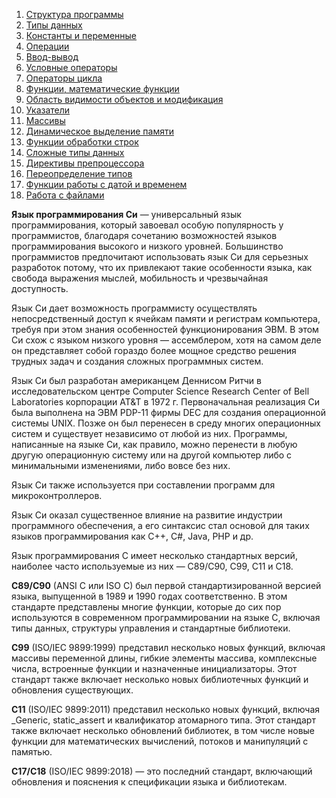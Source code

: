 1. [Структура программы](./01_structure.md)
2. [Типы данных](./02_types.md)
3. [Константы и переменные](./03_variables.md)
4. [Операции](./04_operations.md)
5. [Ввод-вывод](./05_io.md)
6. [Условные операторы](./06_if.md)
7. [Операторы цикла](./07_cycle.md)
8. [Функции, математические функции](./08_functions.md)
9. [Область видимости объектов и модификация](./09_visibility.md)
10. [Указатели](./10_pointers.md)
11. [Массивы](./11_arrays.md)
12. [Динамическое выделение памяти](./12_memory.md)
13. [Функции обработки строк](./13_strings.md)
14. [Сложные типы данных](./14_complex_types.md)
15. [Директивы препроцессора](./15_preprocessor.md)
16. [Переопределение типов](./16_pereopr.md)
17. [Функции работы с датой и временем](./17_date.md)
18. [Работа с файлами](./18_files.md)

**Язык программирования Си** — универсальный язык программирования, который завоевал особую популярность у программистов, благодаря сочетанию возможностей языков программирования высокого и низкого уровней. Большинство программистов предпочитают использовать язык Си для серьезных разработок потому, что их привлекают такие особенности языка, как свобода выражения мыслей, мобильность и чрезвычайная доступность.

Язык Си дает возможность программисту осуществлять непосредственный доступ к ячейкам памяти и регистрам компьютера, требуя при этом знания особенностей функционирования ЭВМ. В этом Си схож с языком низкого уровня — ассемблером, хотя на самом деле он представляет собой гораздо более мощное средство решения трудных задач и создания сложных программных систем.

Язык Си был разработан американцем Деннисом Ритчи в исследовательском центре Computer Science Research Center of Bell Laboratories корпорации AT&T в 1972 г. Первоначальная реализация Си была выполнена на ЭВМ PDP-11 фирмы DEC для создания операционной системы UNIX. Позже он был перенесен в среду многих операционных систем и существует независимо от любой из них. Программы, написанные на языке Си, как правило, можно перенести в любую другую операционную систему или на другой компьютер либо с минимальными изменениями, либо вовсе без них.

Язык Си также используется при составлении программ для микроконтроллеров.

Язык Си оказал существенное влияние на развитие индустрии программного обеспечения, а его синтаксис стал основой для таких языков программирования как C++, C#, Java, PHP и др.

Язык программирования C имеет несколько стандартных версий, наиболее часто используемые из них — C89/C90, C99, C11 и C18.

**C89/C90** (ANSI C или ISO C) был первой стандартизированной версией языка, выпущенной в 1989 и 1990 годах соответственно. В этом стандарте представлены многие функции, которые до сих пор используются в современном программировании на языке C, включая типы данных, структуры управления и стандартные библиотеки.

**C99** (ISO/IEC 9899:1999) представил несколько новых функций, включая массивы переменной длины, гибкие элементы массива, комплексные числа, встроенные функции и назначенные инициализаторы. Этот стандарт также включает несколько новых библиотечных функций и обновления существующих.

**C11** (ISO/IEC 9899:2011) представил несколько новых функций, включая _Generic, static_assert и квалификатор атомарного типа. Этот стандарт также включает несколько обновлений библиотек, в том числе новые функции для математических вычислений, потоков и манипуляций с памятью.

**C17/C18** (ISO/IEC 9899:2018) — это последний стандарт, включающий обновления и пояснения к спецификации языка и библиотекам.

